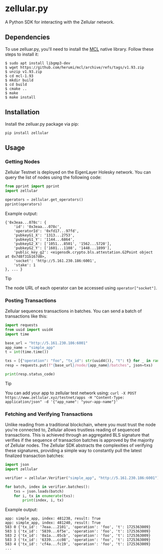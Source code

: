 # zellular.py

A Python SDK for interacting with the Zellular network.

## Dependencies

To use zelluar.py, you'll need to install the [MCL](https://github.com/herumi/mcl) native library. Follow these steps to install it:

```
$ sudo apt install libgmp3-dev
$ wget https://github.com/herumi/mcl/archive/refs/tags/v1.93.zip
$ unzip v1.93.zip
$ cd mcl-1.93
$ mkdir build
$ cd build
$ cmake ..
$ make
$ make install
```

## Installation

Install the zelluar.py package via pip:

```
pip install zellular
```

## Usage

### Getting Nodes

Zellular Testnet is deployed on the EigenLayer Holesky network. You can query the list of nodes using the following code:

```python
from pprint import pprint
import zellular

operators = zellular.get_operators()
pprint(operators)
```
Example output:

```
{'0x3eaa...078c': {
    'id': '0x3eaa...078c',
    'operatorId': '0xfd17...97fd',
    'pubkeyG1_X': '1313...2753',
    'pubkeyG1_Y': '1144...6864',
    'pubkeyG2_X': ['1051...8501', '1562...5720'],
    'pubkeyG2_Y': ['1601...1108', '1448...1899'],
    'public_key_g2': <eigensdk.crypto.bls.attestation.G2Point object at 0x7d8f31b167d0>,
    'socket': 'http://5.161.230.186:6001',
    'stake': 1
}, ... }
```

> [!TIP]
> The node URL of each operator can be accessed using `operator["socket"]`.

### Posting Transactions

Zellular sequences transactions in batches. You can send a batch of transactions like this:

```python
import requests
from uuid import uuid4
import time

base_url = "http://5.161.230.186:6001"
app_name = "simple_app"
t = int(time.time())

txs = [{"operation": "foo", "tx_id": str(uuid4()), "t": t} for _ in range(5)]
resp = requests.put(f"{base_url}/node/{app_name}/batches", json=txs)

print(resp.status_code)
```

> [!TIP]
> You can add your app to zellular test network using:
> `curl -X POST https://www.zellular.xyz/testnet/apps -H "Content-Type: application/json" -d '{"app_name": "your-app-name"}'`


### Fetching and Verifying Transactions

Unlike reading from a traditional blockchain, where you must trust the node you're connected to, Zellular allows trustless reading of sequenced transactions. This is achieved through an aggregated BLS signature that verifies if the sequence of transaction batches is approved by the majority of Zellular nodes. The Zellular SDK abstracts the complexities of verifying these signatures, providing a simple way to constantly pull the latest finalized transaction batches:

```python
import json
import zellular

verifier = zellular.Verifier("simple_app", "http://5.161.230.186:6001")

for batch, index in verifier.batches():
    txs = json.loads(batch)
    for i, tx in enumerate(txs):
        print(index, i, tx)
```
Example output:

```
app: simple_app, index: 481238, result: True
app: simple_app, index: 481240, result: True
583 0 {'tx_id': '7eaa...2101', 'operation': 'foo', 't': 1725363009}
583 1 {'tx_id': '5839...6f5e', 'operation': 'foo', 't': 1725363009}
583 2 {'tx_id': '0a1a...05cb', 'operation': 'foo', 't': 1725363009}
583 3 {'tx_id': '6339...cc08', 'operation': 'foo', 't': 1725363009}
583 4 {'tx_id': 'cf4a...fc19', 'operation': 'foo', 't': 1725363009}
...
```
